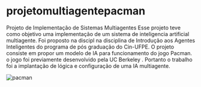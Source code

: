 # projetomultiagentepacman
Projeto de Implementação de Sistemas Multiagentes
Esse projeto teve como objetivo uma implementação de um sistema de inteligencia artificial multiagente.
Foi proposto na discipl na disciplina de  Introdução aos Agentes  Inteligentes do programa de pós graduação do Cin-UFPE.
O projeto consiste em propor um modelo de IA para funcionamento do jogo Pacman. o jogo foi previamente desenvolvido pela  UC Berkeley . Portanto  o trabalho foi a implantação de  lógica e  configuração de  uma IA multiagente.

![pacman](https://user-images.githubusercontent.com/78816148/144748555-01988bf2-1a0d-411a-9439-576c3cda18cb.gif)
